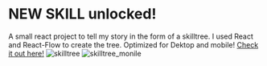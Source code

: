 # NEW SKILL unlocked!

A small react project to tell my story in the form of a skilltree.
I used React and React-Flow to create the tree.
Optimized for Dektop and mobile!
[Check it out here!](https://kaleidoscopic-arithmetic-3b682b.netlify.app/)
![skilltree](https://github.com/Inesseni/Skilltree_ReactFlow/assets/60435099/a4ecd886-223d-43e2-8788-a5f10c4f361b)
![skilltree_monile](https://github.com/Inesseni/Skilltree_ReactFlow/assets/60435099/cc2a69c2-55dd-4304-a93d-7e901fd9e355)
